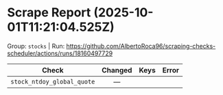 # Scrape Report (2025-10-01T11:21:04.525Z)

Group: `stocks`  |  Run: https://github.com/AlbertoRoca96/scraping-checks-scheduler/actions/runs/18160497729

| Check | Changed | Keys | Error |
|---|:---:|:--|:--|
| `stock_ntdoy_global_quote` | — |  |  |
